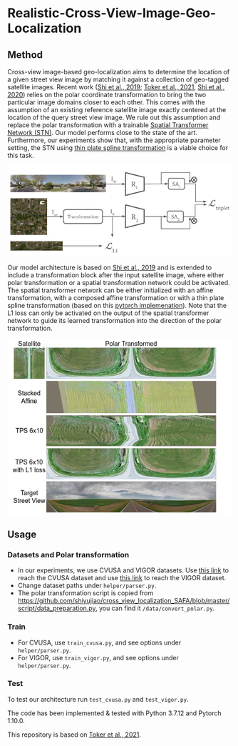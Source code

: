 # Realistic-Cross-View-Image-Geo-Localization

## Method
 
Cross-view image-based geo-localization aims to determine the location of a given street view image by matching it against a collection of geo-tagged satellite images. Recent work ([Shi et al., 2019](https://proceedings.neurips.cc/paper/2019/file/ba2f0015122a5955f8b3a50240fb91b2-Paper.pdf); [Toker et al., 2021](https://openaccess.thecvf.com/content/CVPR2021/papers/Toker_Coming_Down_to_Earth_Satellite-to-Street_View_Synthesis_for_Geo-Localization_CVPR_2021_paper.pdf), [Shi et al., 2020](https://openaccess.thecvf.com/content_CVPR_2020/papers/Shi_Where_Am_I_Looking_At_Joint_Location_and_Orientation_Estimation_CVPR_2020_paper.pdf)) relies on the polar coordinate transformation to bring the two particular image domains closer to each other. This comes with the assumption of an existing reference satellite image exactly centered at the location of the query street view image. We rule out this assumption and replace the polar transformation with a trainable [Spatial Transformer Network (STN)](https://proceedings.neurips.cc/paper/2015/file/33ceb07bf4eeb3da587e268d663aba1a-Paper.pdf). Our model performs close to the state of the art. Furthermore, our experiments show that, with the appropriate parameter setting, the STN using [thin plate spline transformation](https://ieeexplore.ieee.org/document/24792) is a viable choice for this task.

<img src="./images/model.png">

Our model architecture is based on [Shi et al., 2019](https://proceedings.neurips.cc/paper/2019/file/ba2f0015122a5955f8b3a50240fb91b2-Paper.pdf) and is extended to include a transformation block after the input satellite image, where either polar transformation or a spatial transformation network could be activated. The spatial transformer network can be either initialized with an affine transformation, with a composed affine transformation or with a thin plate spline transformation (based on this [pytorch implemenation](https://github.com/WarBean/tps_stn_pytorch)). Note that the L1 loss can only be activated on the output of the spatial transformer network to guide its learned transformation into the direction of the polar transformation.

<img src="./images/transformations.png">

## Usage

### Datasets and Polar transformation

* In our experiments, we use CVUSA and VIGOR datasets. Use <a href="https://github.com/viibridges/crossnet">this link</a> to reach the CVUSA dataset and use <a href="https://github.com/Jeff-Zilence/VIGOR">this link</a> to reach the VIGOR dataset. 
* Change dataset paths under `helper/parser.py`. 
* The polar transformation script is copied from https://github.com/shiyujiao/cross_view_localization_SAFA/blob/master/script/data_preparation.py, you can find it `/data/convert_polar.py`.

### Train 
* For CVUSA, use `train_cvusa.py`, and see options under `helper/parser.py`. 
* For VIGOR, use `train_vigor.py`, and see options under `helper/parser.py`.

### Test 
To test our architecture run  `test_cvusa.py` and `test_vigor.py`.

The code has been implemented & tested with Python 3.7.12 and Pytorch 1.10.0.

This repository is based on [Toker et al., 2021](https://openaccess.thecvf.com/content/CVPR2021/papers/Toker_Coming_Down_to_Earth_Satellite-to-Street_View_Synthesis_for_Geo-Localization_CVPR_2021_paper.pdf).
